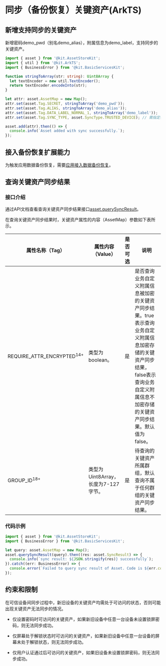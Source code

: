 # 同步（备份恢复）关键资产(ArkTS)

<!--Kit: Asset Store Kit-->
<!--Subsystem: Security-->
<!--Owner: @JeremyXu-->
<!--SE: @skye_you-->
<!--TSE: @nacyli-->

## 新增支持同步的关键资产

新增密码demo_pwd（别名demo_alias），附属信息为demo_label，支持同步的关键资产。

```typescript
import { asset } from '@kit.AssetStoreKit';
import { util } from '@kit.ArkTS';
import { BusinessError } from '@kit.BasicServicesKit';

function stringToArray(str: string): Uint8Array {
  let textEncoder = new util.TextEncoder();
  return textEncoder.encodeInto(str);
}

let attr: asset.AssetMap = new Map();
attr.set(asset.Tag.SECRET, stringToArray('demo_pwd'));
attr.set(asset.Tag.ALIAS, stringToArray('demo_alias'));
attr.set(asset.Tag.DATA_LABEL_NORMAL_1, stringToArray('demo_label'));
attr.set(asset.Tag.SYNC_TYPE, asset.SyncType.TRUSTED_DEVICE); // 需指定在可信设备间同步（如新旧设备间克隆）。

asset.add(attr).then(() => {
  console.info(`Asset added with sync successfully.`);
});

```

## 接入备份恢复扩展能力

为触发应用数据备份恢复，需要[应用接入数据备份恢复](../../file-management/app-file-backup-extension.md)。

## 查询关键资产同步结果

### 接口介绍

通过API文档查看查询关键资产同步结果接口[asset.querySyncResult](../../reference/apis-asset-store-kit/js-apis-asset.md#assetquerysyncresult20)。

在查询关键资产同步结果时，关键资产属性的内容（AssetMap）参数如下表所示。

| 属性名称（Tag）        | 属性内容（Value）                                             | 是否可选  | 说明                                                         |
| --------------------- | ------------------------------------------------------------ | -------- | ------------------------------------------------------------ |
| REQUIRE_ATTR_ENCRYPTED<sup>14+</sup> | 类型为boolean。 | 是 | 是否查询业务自定义附属信息被加密的关键资产同步结果。true表示查询业务自定义附属信息加密存储的关键资产同步结果，false表示查询业务自定义附属信息不加密存储的关键资产同步结果。默认值为false。|
| GROUP_ID<sup>18+</sup> | 类型为Uint8Array，长度为7-127字节。 | 是 | 待查询的关键资产所属群组，默认查询不属于任何群组的关键资产同步结果。|

### 代码示例

```typescript
import { asset } from '@kit.AssetStoreKit';
import { BusinessError } from '@kit.BasicServicesKit';

let query: asset.AssetMap = new Map();
asset.querySyncResult(query).then((res: asset.SyncResult) => {
  console.info(`sync result: ${JSON.stringify(res)} successfully`);
}).catch((err: BusinessError) => {
  console.error(`Failed to query sync result of Asset. Code is ${err.code}, message is ${err.message}`);
});
```

## 约束和限制

在可信设备间同步过程中，新旧设备的关键资产均需处于可访问的状态，否则可能出现关键资产无法同步的情况。

- 仅设置密码时可访问的关键资产，如果新旧设备中任意一台设备未设置锁屏密码，则无法同步成功。
  
- 仅屏幕处于解锁状态时可访问的关键资产，如果新旧设备中任意一台设备的屏幕未处于解锁状态，则无法同步成功。

- 仅用户认证通过后可访问的关键资产，如果旧设备未设置锁屏密码，则无法同步成功。

